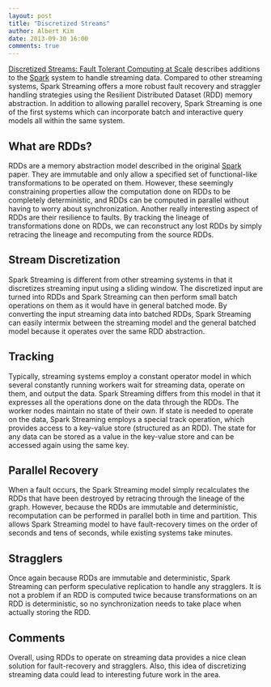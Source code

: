 ```yaml
---
layout: post
title: "Discretized Streams"
author: Albert Kim
date: 2013-09-30 16:00
comments: true
---
```


[Discretized Streams: Fault Tolerant Computing at
Scale](http://sigops.org/sosp/sosp13/papers/p423-zaharia.pdf) describes
additions to the
[Spark](http://www.cs.berkeley.edu/~matei/papers/2012/nsdi_spark.pdf)
system to handle streaming data. Compared to other streaming systems,
Spark Streaming offers a more robust fault recovery and straggler
handling strategies using the Resilient Distributed Dataset (RDD) memory
abstraction. In addition to allowing parallel recovery, Spark Streaming
is one of the first systems which can incorporate batch and interactive
query models all within the same system.

## What are RDDs?

RDDs are a memory abstraction model described in the original
[Spark](http://www.cs.berkeley.edu/~matei/papers/2012/nsdi_spark.pdf)
paper.  They are immutable and only allow a specified set of
functional-like transformations to be operated on them. However, these
seemingly constraining properties allow the computation done on RDDs to
be completely deterministic, and RDDs can be computed in parallel
without having to worry about synchronization. Another really
interesting aspect of RDDs are their resilience to faults. By tracking
the lineage of transformations done on RDDs, we can reconstruct any lost
RDDs by simply retracing the lineage and recomputing from the source
RDDs.

## Stream Discretization

Spark Streaming is different from other streaming systems in that it
discretizes streaming input using a sliding window. The discretized
input are turned into RDDs and Spark Streaming can then perform small
batch operations on them as it would have in general batched mode. By
converting the input streaming data into batched RDDs, Spark Streaming
can easily intermix between the streaming model and the general batched
model because it operates over the same RDD abstraction.

## Tracking

Typically, streaming systems employ a constant operator model in which
several constantly running workers wait for streaming data, operate on
them, and output the data. Spark Streaming differs from this model in
that it expresses all the operations done on the data through the RDDs.
The worker nodes maintain no state of their own. If state is needed to
operate on the data, Spark Streaming employs a special track operation,
which provides access to a key-value store (structured as an RDD). The
state for any data can be stored as a value in the key-value store and
can be accessed again using the same key.

## Parallel Recovery

When a fault occurs, the Spark Streaming model simply recalculates the
RDDs that have been destroyed by retracing through the lineage of the
graph. However, because the RDDs are immutable and deterministic,
recomputation can be performed in parallel both in time and partition.
This allows Spark Streaming model to have fault-recovery times on the
order of seconds and tens of seconds, while existing systems take
minutes.

## Stragglers

Once again because RDDs are immutable and deterministic, Spark Streaming
can perform speculative replication to handle any stragglers. It is not
a problem if an RDD is computed twice because transformations on an RDD
is deterministic, so no synchronization needs to take place when
actually storing the RDD.

## Comments

Overall, using RDDs to operate on streaming data provides a nice clean
solution for fault-recovery and stragglers. Also, this idea of
discretizing streaming data could lead to interesting future work in the
area.
